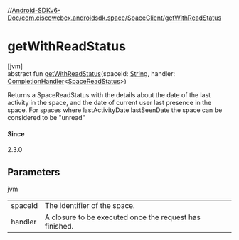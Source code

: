 //[Android-SDKv6-Doc](../../../index.md)/[com.ciscowebex.androidsdk.space](../index.md)/[SpaceClient](index.md)/[getWithReadStatus](get-with-read-status.md)

# getWithReadStatus

[jvm]\
abstract fun [getWithReadStatus](get-with-read-status.md)(spaceId: [String](https://kotlinlang.org/api/latest/jvm/stdlib/kotlin/-string/index.html), handler: [CompletionHandler](../../com.ciscowebex.androidsdk/-completion-handler/index.md)&lt;[SpaceReadStatus](../-space-read-status/index.md)&gt;)

Returns a SpaceReadStatus with the details about the date of the last activity in the space, and the date of current user last presence in the space. For spaces where lastActivityDate lastSeenDate the space can be considered to be &quot;unread&quot;

#### Since

2.3.0

## Parameters

jvm

| | |
|---|---|
| spaceId | The identifier of the space. |
| handler | A closure to be executed once the request has finished. |
